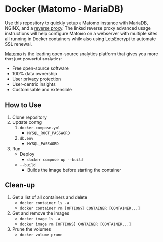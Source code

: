 # Docker (Matomo - MariaDB)

Use this repository to quickly setup a Matomo instance with MariaDB, NGINX, and a [reverse proxy](https://github.com/nginx-proxy/acme-companion/blob/main/docs/Advanced-usage.md).  The linked reverse proxy advanced usage instructions will help configure Matomo on a webserver with multiple sites all running in Docker containers while also using LetsEncrypt to automate SSL renewal.

[Matomo](https://matomo.org) is the leading open-source analytics platform that gives you more that just powerful analytics:

- Free open-source software
- 100% data ownership
- User privacy protection
- User-centric insights
- Customisable and extensible

## How to Use

1. Clone repository
1. Update config
    1. `docker-compose.yml`
        - `MYSQL_ROOT_PASSWORD`
    1. `db.env`
        - `MYSQL_PASSWORD`
1. Run
    - Deploy
        - `docker compose up --build`
    - `--build`
        - Builds the image before starting the container

## Clean-up

1. Get a list of all containers and delete
    - `docker container ls -a`
    - `docker container rm [OPTIONS] CONTAINER [CONTAINER...]`
1. Get and remove the images
    - `docker image ls -a`
    - `docker image rm [OPTIONS] CONTAINER [CONTAINER...]`
1. Prune the volumes
    - `docker volume prune`
